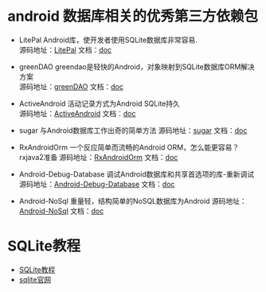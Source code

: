 # android 数据库相关的优秀第三方依赖包

* LitePal Android库，使开发者使用SQLite数据库非常容易.  
源码地址：[LitePal](https://github.com/LitePalFramework/LitePal) 文档：[doc](https://github.com/LitePalFramework/LitePal/blob/master/README.md)

* greenDAO greendao是轻快的Android，对象映射到SQLite数据库ORM解决方案  
源码地址：[greenDAO](https://github.com/greenrobot/greenDAO) 文档：[doc](http://greenrobot.org/greendao/documentation/blob/master/README.md)

* ActiveAndroid 活动记录方式为Android SQLite持久  
源码地址：[ActiveAndroid](https://github.com/pardom/ActiveAndroid) 文档：[doc](http://www.activeandroid.com/)

* sugar 与Android数据库工作出奇的简单方法
源码地址：[sugar](https://github.com/satyan/sugar) 文档：[doc](http://satyan.github.io/sugar/)

* RxAndroidOrm 一个反应简单而流畅的Android ORM，怎么能更容易？rxjava2准备
源码地址：[RxAndroidOrm](https://github.com/florent37/RxAndroidOrm) 文档：[doc](https://github.com/florent37/RxAndroidOrm/blob/master/README.md)

* Android-Debug-Database 调试Android数据库和共享首选项的库-重新调试
源码地址：[Android-Debug-Database](https://github.com/amitshekhariitbhu/Android-Debug-Database) 文档：[doc](https://github.com/amitshekhariitbhu/Android-Debug-Database/blob/master/README.md)

* Android-NoSql 重量轻，结构简单的NoSQL数据库为Android
源码地址：[Android-NoSql](https://github.com/florent37/Android-NoSql) 文档：[doc](https://github.com/florent37/Android-NoSql/blob/master/README.md)


# SQLite教程
* [SQLite教程](http://www.runoob.com/sqlite/sqlite-tutorial.html)
* [sqlite官网](https://www.sqlite.org)